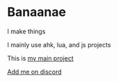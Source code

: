 # Banaanae
I make things

I mainly use ahk, lua, and js projects

This is [my main project](https://github.com/Banaanae/Cheat-Clicker/)

[Add me on discord](https://discordapp.com/users/467230314268196898/)

